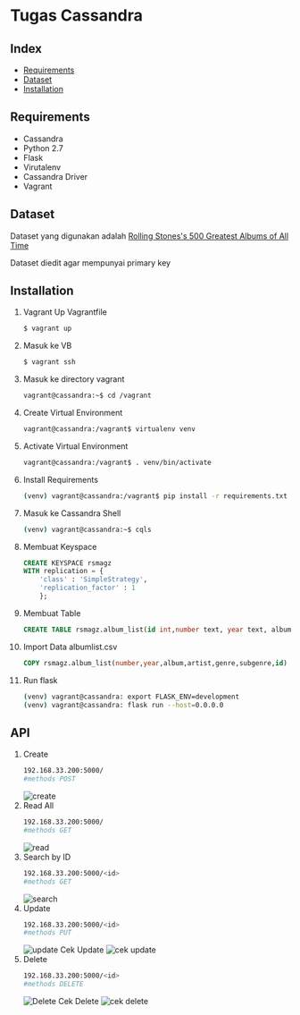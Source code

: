 # **Tugas Cassandra**

## **Index**
- [Requirements](#Requirements)
- [Dataset](#Dataset)
- [Installation](#Installation)
  
## **Requirements**
- Cassandra
- Python 2.7
- Flask
- Virutalenv
- Cassandra Driver
- Vagrant

## **Dataset**
Dataset yang digunakan adalah [Rolling Stones's 500 Greatest Albums of All Time](https://www.kaggle.com/notgibs/500-greatest-albums-of-all-time-rolling-stone)

Dataset diedit agar mempunyai primary key

## **Installation**
1. Vagrant Up Vagrantfile
   ```sh
   $ vagrant up
   ```
2. Masuk ke VB
   ```sh
   $ vagrant ssh
   ```
3. Masuk ke directory vagrant
   ```sh
   vagrant@cassandra:~$ cd /vagrant
   ```
4. Create Virtual Environment
   ```sh
   vagrant@cassandra:/vagrant$ virtualenv venv
   ```
5. Activate Virtual Environment
   ```sh
   vagrant@cassandra:/vagrant$ . venv/bin/activate
   ```
6. Install Requirements
   ```sh
   (venv) vagrant@cassandra:/vagrant$ pip install -r requirements.txt
   ```
7. Masuk ke Cassandra Shell
   ```sh
   (venv) vagrant@cassandra:~$ cqls
   ```
8.  Membuat Keyspace
    ```SQL
    CREATE KEYSPACE rsmagz
    WITH replication = {
        'class' : 'SimpleStrategy',
        'replication_factor' : 1
        };
    ```
9. Membuat Table
    ```SQL
    CREATE TABLE rsmagz.album_list(id int,number text, year text, album text, artist text, genre text, subgenre text, PRIMARY KEY(id));
    ```
10. Import Data albumlist.csv
    ```SQL
    COPY rsmagz.album_list(number,year,album,artist,genre,subgenre,id) FROM 'albumlist.csv' WITH HEADER = TRUE;
    ```
11. Run flask
    ```sh
    (venv) vagrant@cassandra: export FLASK_ENV=development
    (venv) vagrant@cassandra: flask run --host=0.0.0.0
    ```

## **API**
1. Create
   ```sh
   192.168.33.200:5000/
   #methods POST
   ```
   ![create](images/create.png)
2. Read All
   ```sh
   192.168.33.200:5000/
   #methods GET
   ```
   ![read](images/readall.png)
3. Search by ID
   ```sh
   192.168.33.200:5000/<id>
   #methods GET
   ```
   ![search](images/search.png)
4. Update
   ```sh
   192.168.33.200:5000/<id>
   #methods PUT
   ```
   ![update](images/update.png)
   Cek Update
   ![cek update](images/cekupdate.png)
5. Delete
   ```sh
   192.168.33.200:5000/<id>
   #methods DELETE
   ```
   ![Delete](images/delete.png)
   Cek Delete
   ![cek delete](images/cekdelete.png)
